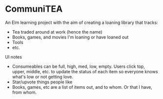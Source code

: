 # CommuniTEA

An Elm learning project with the aim of creating a loaning library that tracks:
* Tea traded around at work (hence the name)
* Books, games, and movies I'm loaning or have loaned out
* Tools
* etc.

UI notes
* Consumeables can be full, high, med, low, empty. Users click top, upper, middle, etc. to update the status of each item so everyone knows what's low or not getting love.
* Star/upvote things people like
* Books, games, etc are a list of items out, and to whom. Or that I have, from whom.
